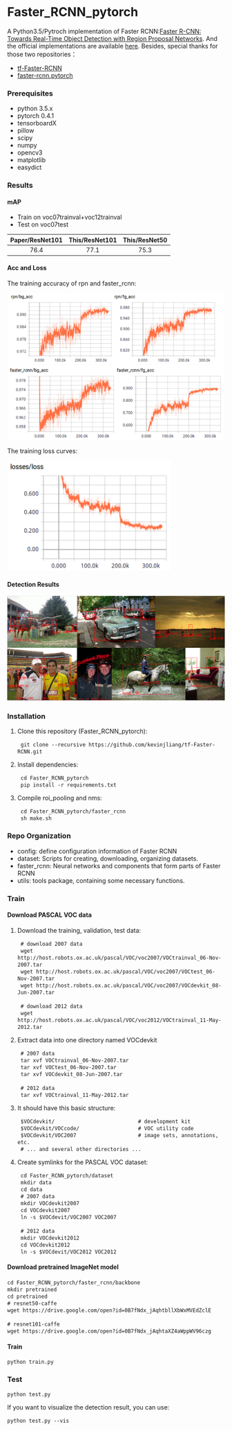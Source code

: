 # Faster_RCNN_pytorch

A Python3.5/Pytroch implementation of Faster RCNN:[Faster R-CNN: Towards Real-Time Object Detection with Region Proposal Networks](https://arxiv.org/abs/1506.01497). And the official implementations are available [here](https://github.com/ShaoqingRen/faster_rcnn). Besides, special thanks for those two repositories：
* [tf-Faster-RCNN](https://github.com/kevinjliang/tf-Faster-RCNN)
* [faster-rcnn.pytorch](https://github.com/tztztztztz/faster-rcnn.pytorch)

### Prerequisites
* python 3.5.x
* pytorch 0.4.1
* tensorboardX
* pillow
* scipy
* numpy
* opencv3
* matplotlib
* easydict

### Results
#### mAP
* Train on voc07trainval+voc12trainval
* Test on voc07test

| Paper/ResNet101 | This/ResNet101 | This/ResNet50 |
| :-: | :-: | :-: |
| 76.4 | 77.1 | 75.3 |

#### Acc and Loss
The training accuracy of rpn and faster_rcnn:

![Alt text](/result/rpn_acc.PNG)
![Alt text](/result/faster_rcnn_acc.PNG)

The training loss curves:

![Alt text](/result/loss.PNG)

#### Detection Results
![Alt text](/result/result.png)

### Installation

1. Clone this repository (Faster_RCNN_pytorch):
    
        git clone --recursive https://github.com/kevinjliang/tf-Faster-RCNN.git

2. Install dependencies:
    
        cd Faster_RCNN_pytorch
        pip install -r requirements.txt

3. Compile roi_pooling and nms:
    
        cd Faster_RCNN_pytorch/faster_rcnn
        sh make.sh

### Repo Organization
* config: define configuration information of Faster RCNN
* dataset: Scripts for creating, downloading, organizing datasets.
* faster_rcnn: Neural networks and components that form parts of Faster RCNN
* utils: tools package, containing some necessary functions.

### Train

#### Download PASCAL VOC data

1. Download the training, validation, test data:
    
        # download 2007 data
        wget http://host.robots.ox.ac.uk/pascal/VOC/voc2007/VOCtrainval_06-Nov-2007.tar
        wget http://host.robots.ox.ac.uk/pascal/VOC/voc2007/VOCtest_06-Nov-2007.tar
        wget http://host.robots.ox.ac.uk/pascal/VOC/voc2007/VOCdevkit_08-Jun-2007.tar

        # download 2012 data
        wget http://host.robots.ox.ac.uk/pascal/VOC/voc2012/VOCtrainval_11-May-2012.tar

2. Extract data into one directory named VOCdevkit
    
        # 2007 data
        tar xvf VOCtrainval_06-Nov-2007.tar
        tar xvf VOCtest_06-Nov-2007.tar
        tar xvf VOCdevkit_08-Jun-2007.tar

        # 2012 data
        tar xvf VOCtrainval_11-May-2012.tar

3. It should have this basic structure:
    
        $VOCdevkit/                           # development kit
        $VOCdevkit/VOCcode/                   # VOC utility code
        $VOCdevkit/VOC2007                    # image sets, annotations, etc.
        # ... and several other directories ...

4. Create symlinks for the PASCAL VOC dataset:
    
        cd Faster_RCNN_pytorch/dataset
        mkdir data
        cd data
        # 2007 data
        mkdir VOCdevkit2007
        cd VOCdevkit2007
        ln -s $VOCdevit/VOC2007 VOC2007

        # 2012 data
        mkdir VOCdevkit2012
        cd VOCdevkit2012
        ln -s $VOCdevit/VOC2012 VOC2012

#### Download pretrained ImageNet model
    cd Faster_RCNN_pytorch/faster_rcnn/backbone
    mkdir pretrained
    cd pretrained
    # resnet50-caffe
    wget https://drive.google.com/open?id=0B7fNdx_jAqhtbllXbWxMVEdZclE

    # resnet101-caffe
    wget https://drive.google.com/open?id=0B7fNdx_jAqhtaXZ4aWppWV96czg

#### Train
    python train.py

### Test
    python test.py

If you want to visualize the detection result, you can use:
    
    python test.py --vis



